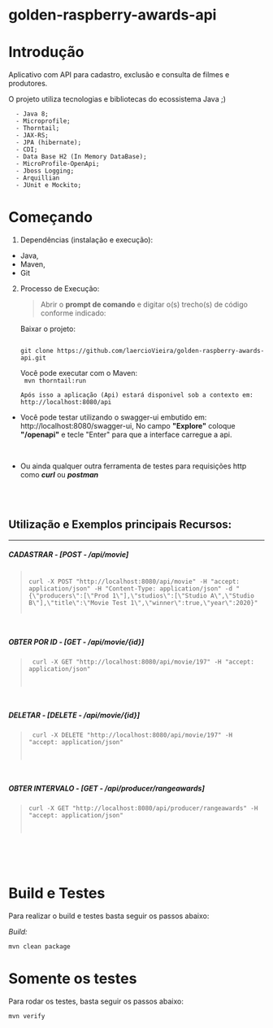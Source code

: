 # golden-raspberry-awards-api

# Introdução
Aplicativo com API para cadastro, exclusão e consulta de filmes e produtores.

O projeto utiliza tecnologias e bibliotecas do ecossistema Java ;)

      - Java 8;
      - Microprofile;
      - Thorntail;
      - JAX-RS;
      - JPA (hibernate);
      - CDI;
      - Data Base H2 (In Memory DataBase);
      - MicroProfile-OpenApi;
      - Jboss Logging;
      - Arquillian 
      - JUnit e Mockito;


# Começando
1. Dependências (instalação e execução):
- Java,
- Maven, 
- Git
	
2.	Processo de Execução:
    
    >Abrir o <b>prompt de comando</b> e digitar o(s) trecho(s) de código conforme indicado: 

    Baixar o projeto: 


    <code>
    git clone https://github.com/laercioVieira/golden-raspberry-awards-api.git
    </code>
    
    Você pode executar com o Maven: <br/>
    <code>
      mvn thorntail:run
    </code>
    
    	Após isso a aplicação (Api) estará disponivel sob a contexto em: http://localhost:8080/api

- Você pode testar utilizando o swagger-ui embutido em: http://localhost:8080/swagger-ui, No campo <b>"Explore"</b> coloque <b>"/openapi"</b> e tecle "Enter" para que a interface carregue a api.
<br/>

- Ou ainda qualquer outra ferramenta de testes para requisições http como <b><i>curl</i></b> ou <b><i>postman</i></b>
<br/>
<br/>

## Utilização e Exemplos principais Recursos:
---
##### CADASTRAR - [POST - /api/movie]	
> <code>
> curl -X POST "http://localhost:8080/api/movie" -H "accept: application/json" -H "Content-Type: application/json" -d "{\"producers\":[\"Prod 1\"],\"studios\":[\"Studio A\",\"Studio B\"],\"title\":\"Movie Test 1\",\"winner\":true,\"year\":2020}"
</code>

##### OBTER POR ID - [GET - /api/movie/{id}] 
> <code> curl -X GET "http://localhost:8080/api/movie/197" -H "accept: application/json"
</code>

##### DELETAR - [DELETE - /api/movie/{id}]
> <code> curl -X DELETE "http://localhost:8080/api/movie/197" -H "accept: application/json"
</code>

##### OBTER INTERVALO - [GET - /api/producer/rangeawards]

> <code>curl -X GET "http://localhost:8080/api/producer/rangeawards" -H "accept: application/json"
</code>

<br/>
<br/>

# Build e Testes
   Para realizar o build e testes basta seguir os passos abaixo:

<i>Build:</i>

	mvn clean package

# Somente os testes
   Para rodar os testes, basta seguir os passos abaixo:
	
	mvn verify 
   
      
